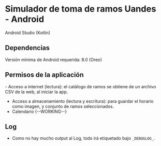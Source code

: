 # Simulador de toma de ramos Uandes - Android
Android Studio (Kotlin)

## Dependencias
Versión mínima de Android requerida: 8.0 (Oreo)

## Permisos de la aplicación
​- Acceso a internet (lectura): el catálogo de ramos se obtiene de un archivo ​CSV ​de la web, al iniciar la app.
- Acceso a almacenamiento (​lectura y ​escritura): para guardar el horario como imagen​, y conjunto de ramos seleccionados​.
- Calendario {--WORKING--}

## Log
- Como no hay mucho output al Log, todo irá etiquetado bajo `_DEBUGLOG_`.